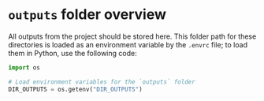 # `outputs` folder overview

All outputs from the project should be stored here. This folder path for these
directories is loaded as an environment variable by the `.envrc` file; to load them in
Python, use the following code:

```python
import os

# Load environment variables for the `outputs` folder
DIR_OUTPUTS = os.getenv("DIR_OUTPUTS")
```
